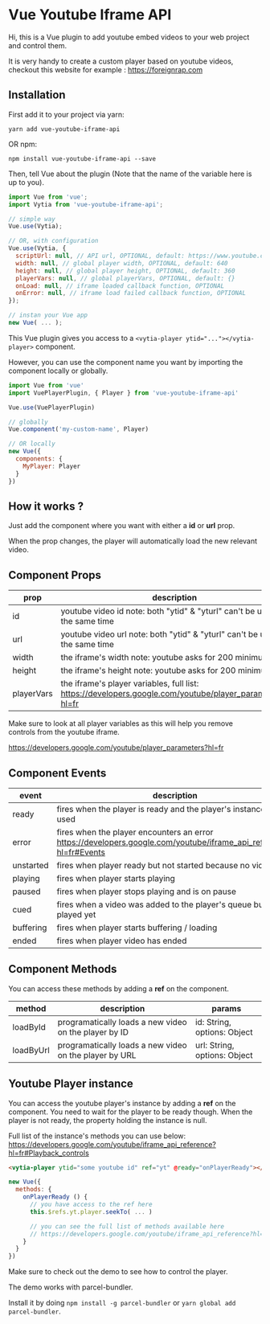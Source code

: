 # Vue Youtube Iframe API

Hi, this is a Vue plugin to add youtube embed videos to your web project and control them.

It is very handy to create a custom player based on youtube videos, checkout this website for example :
https://foreignrap.com

## Installation

First add it to your project via yarn:

`yarn add vue-youtube-iframe-api`

OR npm:

`npm install vue-youtube-iframe-api --save`

Then, tell Vue about the plugin (Note that the name of the variable here is up to you).

```javascript
import Vue from 'vue';
import Vytia from 'vue-youtube-iframe-api';

// simple way
Vue.use(Vytia);

// OR, with configuration
Vue.use(Vytia, {
  scriptUrl: null, // API url, OPTIONAL, default: https://www.youtube.com/iframe_api
  width: null, // global player width, OPTIONAL, default: 640
  height: null, // global player height, OPTIONAL, default: 360
  playerVars: null, // global playerVars, OPTIONAL, default: {}
  onLoad: null, // iframe loaded callback function, OPTIONAL
  onError: null, // iframe load failed callback function, OPTIONAL
});

// instan your Vue app
new Vue( ... );
```

This Vue plugin gives you access to a `<vytia-player ytid="..."></vytia-player>` component.

However, you can use the component name you want by importing the component locally or globally.

```javascript
import Vue from 'vue'
import VuePlayerPlugin, { Player } from 'vue-youtube-iframe-api'

Vue.use(VuePlayerPlugin)

// globally
Vue.component('my-custom-name', Player)

// OR locally
new Vue({
  components: {
    MyPlayer: Player
  }
})
```

## How it works ?

Just add the component where you want with either a **id** or **url** prop.

When the prop changes, the player will automatically load the new relevant video.

## Component Props

| prop       | description                                                                                                  | type            | default |
|------------|--------------------------------------------------------------------------------------------------------------|-----------------|---------|
| id       | youtube video id note: both "ytid" & "yturl" can't be used at the same time               | String          | null    |
| url      | youtube video url note: both "ytid" & "yturl" can't be used at the same time  | String          | null    |
| width      | the iframe's width note: youtube asks for 200 minimum                                                        | String | Number | 640     |
| height     | the iframe's height  note: youtube asks for 200 minimum                                                      | String | Number | 360     |
| playerVars | the iframe's player variables, full list: https://developers.google.com/youtube/player_parameters?hl=fr | Object          | {}      |

Make sure to look at all player variables as this will help you remove controls from the youtube iframe.

https://developers.google.com/youtube/player_parameters?hl=fr

## Component Events

| event     | description                                                                                                       |
|-----------|-------------------------------------------------------------------------------------------------------------------|
| ready     | fires when the player is ready and the player's instance can be used                                              |
| error     | fires when the player encounters an error https://developers.google.com/youtube/iframe_api_reference?hl=fr#Events |
| unstarted | fires when player ready but not started because no video                                                          |
| playing   | fires when player starts playing                                                                                  |
| paused    | fires when player stops playing and is on pause                                                                   |
| cued      | fires when a video was added to the player's queue but hasn't played yet                                          |
| buffering | fires when player starts buffering / loading                                                                      |
| ended     | fires when player video has ended                                                                                 |

## Component Methods

You can access these methods by adding a **ref** on the component.

| method    | description                                            | params      |
|-----------|--------------------------------------------------------|-------------|
| loadById  | programatically loads a new video on the player by ID  | id: String, options: Object  |
| loadByUrl | programatically loads a new video on the player by URL | url: String, options: Object |

## Youtube Player instance

You can access the youtube player's instance by adding a **ref** on the component.
You need to wait for the player to be ready though.
When the player is not ready, the property holding the instance is null.

Full list of the instance's methods you can use below:
https://developers.google.com/youtube/iframe_api_reference?hl=fr#Playback_controls

```html
<vytia-player ytid="some youtube id" ref="yt" @ready="onPlayerReady"></vytia-player>
```

```javascript
new Vue({
  methods: {
    onPlayerReady () {
      // you have access to the ref here
      this.$refs.yt.player.seekTo( ... )

      // you can see the full list of methods available here
      // https://developers.google.com/youtube/iframe_api_reference?hl=fr#Playback_controls
    }
  }
})
```

Make sure to check out the demo to see how to control the player.

The demo works with parcel-bundler.

Install it by doing `npm install -g parcel-bundler` or `yarn global add parcel-bundler`.
